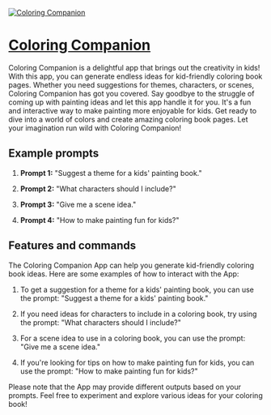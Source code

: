 [![Coloring Companion](https://files.oaiusercontent.com/file-0xGk8tdibrHgqosD7y0SVRQG?se=2123-10-17T05%3A45%3A56Z&sp=r&sv=2021-08-06&sr=b&rscc=max-age%3D31536000%2C%20immutable&rscd=attachment%3B%20filename%3D9efb8b94-d642-4bf2-90ea-8b8d29c29299.png&sig=pGFAAEP8levSbKD34PFG0zuq2xc0D1IFrlK%2BL3Add7k%3D)](https://chat.openai.com/g/g-wMPhKKVO0-coloring-companion)

# [Coloring Companion](https://chat.openai.com/g/g-wMPhKKVO0-coloring-companion)

Coloring Companion is a delightful app that brings out the creativity in kids! With this app, you can generate endless ideas for kid-friendly coloring book pages. Whether you need suggestions for themes, characters, or scenes, Coloring Companion has got you covered. Say goodbye to the struggle of coming up with painting ideas and let this app handle it for you. It's a fun and interactive way to make painting more enjoyable for kids. Get ready to dive into a world of colors and create amazing coloring book pages. Let your imagination run wild with Coloring Companion!

## Example prompts

1. **Prompt 1:** "Suggest a theme for a kids' painting book."

2. **Prompt 2:** "What characters should I include?"

3. **Prompt 3:** "Give me a scene idea."

4. **Prompt 4:** "How to make painting fun for kids?"

## Features and commands

The Coloring Companion App can help you generate kid-friendly coloring book ideas. Here are some examples of how to interact with the App:

1. To get a suggestion for a theme for a kids' painting book, you can use the prompt: "Suggest a theme for a kids' painting book."

2. If you need ideas for characters to include in a coloring book, try using the prompt: "What characters should I include?"

3. For a scene idea to use in a coloring book, you can use the prompt: "Give me a scene idea."

4. If you're looking for tips on how to make painting fun for kids, you can use the prompt: "How to make painting fun for kids?"

Please note that the App may provide different outputs based on your prompts. Feel free to experiment and explore various ideas for your coloring book!